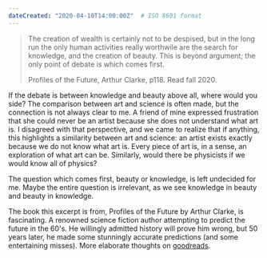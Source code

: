 ```yaml
---
dateCreated: "2020-04-10T14:00:00Z"  # ISO 8601 format
---
```


<blockquote>
    <p> The creation of wealth is certainly not to be despised, but in the long run the only human activities really worthwile are the search for knowledge, and the creation of beauty. This is beyond argument; the only point of debate is which comes first. </p>
    <figcaption>Profiles of the Future, Arthur Clarke, p118. Read fall 2020.</figcaption>
</blockquote>

If the debate is between knowledge and beauty above all, where would you side? The comparison between art and science is often made, but the connection is not always clear to me. A friend of mine expressed frustration that she could never be an artist because she does not understand what art is. I disagreed with that perspective, and we came to realize that if anything, this highlights a similarity between art and science: an artist exists exactly because we do not know what art is. Every piece of art is, in a sense, an exploration of what art can be. Similarly, would there be physicists if we would know all of physics?  

The question which comes first, beauty or knowledge, is left undecided for me. Maybe the entire question is irrelevant, as we see knowledge in beauty and beauty in knowledge. 

The book this excerpt is from, Profiles of the Future by Arthur Clarke, is fascinating. A renowned science fiction author attempting to predict the future in the 60's. He willingly admitted history will prove him wrong, but 50 years later, he made some stunningly accurate predictions (and some entertaining misses). More elaborate thoughts on [goodreads](https://www.goodreads.com/review/show/3640971444).